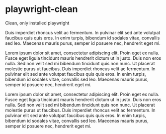 # playwright-clean
Clean, only installed playwright

Duis imperdiet rhoncus velit ac fermentum. In pulvinar elit sed ante volutpat faucibus quis quis eros. In enim turpis, bibendum id sodales vitae, convallis sed leo. Maecenas mauris purus, semper id posuere nec, hendrerit eget mi.

Lorem ipsum dolor sit amet, consectetur adipiscing elit. Proin eget ex nulla. Fusce eget ligula tincidunt mauris hendrerit dictum ut in justo. Duis non eros nulla. Sed non velit sed mi bibendum tincidunt quis non nunc. Ut placerat molestie purus ut faucibus. Duis imperdiet rhoncus velit ac fermentum. In pulvinar elit sed ante volutpat faucibus quis quis eros. In enim turpis, bibendum id sodales vitae, convallis sed leo. Maecenas mauris purus, semper id posuere nec, hendrerit eget mi.

Lorem ipsum dolor sit amet, consectetur adipiscing elit. Proin eget ex nulla. Fusce eget ligula tincidunt mauris hendrerit dictum ut in justo. Duis non eros nulla. Sed non velit sed mi bibendum tincidunt quis non nunc. Ut placerat molestie purus ut faucibus. Duis imperdiet rhoncus velit ac fermentum. In pulvinar elit sed ante volutpat faucibus quis quis eros. In enim turpis, bibendum id sodales vitae, convallis sed leo. Maecenas mauris purus, semper id posuere nec, hendrerit eget mi.
